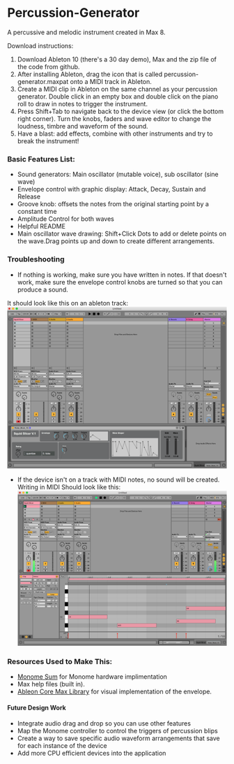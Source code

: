# Percussion-Generator
A percussive and melodic instrument created in Max 8.

Download instructions:

1. Download Ableton 10 (there's a 30 day demo), Max and the zip file of the code from github.
2. After installing Ableton, drag the icon that is called percussion-generator.maxpat onto a MIDI track in Ableton.
3. Create a MIDI clip in Ableton on the same channel as your percussion generator. Double click in an empty box and double click on the piano roll to draw in notes to trigger the instrument.
4. Press Shift+Tab to navigate back to the device view (or click the bottom right corner). Turn the knobs, faders and wave editor to change the loudness, timbre and waveform of the sound. 
5. Have a blast: add effects, combine with other instruments and try to break the instrument!

### Basic Features List:

 * Sound generators: Main oscillator (mutable voice), sub oscillator (sine wave)
 * Envelope control with graphic display: Attack, Decay, Sustain and Release
 * Groove knob: offsets the notes from the original starting point by a constant time
 * Amplitude Control for both waves
 * Helpful README
 * Main oscillator wave drawing: Shift+Click Dots to add or delete points on the wave.Drag points up and down to create different arrangements.
 
### Troubleshooting

  * If nothing is working, make sure you have written in notes. If that doesn't work, make sure the envelope control knobs are turned so that you can produce a sound. 
  
It should look like this on an ableton track:
![Correct Setup](https://github.com/thereaux/Percussion-Generator/blob/master/correct%20device%20setup.png)


  * If the device isn't on a track with MIDI notes, no sound will be created.
Writing in MIDI Should look like this:
![MIDI Demo](https://github.com/thereaux/Percussion-Generator/blob/master/MIDI%20with%20device.png)

### Resources Used to Make This:

 * [Monome Sum](https://monome.org/docs/app/sum/) for Monome hardware implimentation
 * Max help files (built in).
 * [Ableon Core Max Library](https://help.ableton.com/hc/en-us/articles/360000776490-The-Core-Library) for visual implementation of the envelope.
 
 #### Future Design Work
 
 * Integrate audio drag and drop so you can use other features
 * Map the Monome controller to control the triggers of percussion blips
 * Create a way to save specific audio waveform arrangements that save for each instance of the device
 * Add more CPU efficient devices into the application
